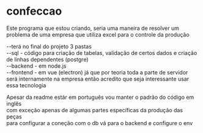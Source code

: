 # confeccao
Este programa que estou criando, seria uma maneira de resolver um problema de uma empresa que utiliza excel para o controle da produção <br>

--terá no final do projeto 3 pastas <br>
--sql - código para criação de tabelas, validação de certos dados e criação de linhas dependentes (postgre)<br>
--backend - em node.js<br>
--frontend - em vue (electron) já que por teoria toda a parte de servidor será internamente na empresa então acredito que seja interessante usar essa tecnologia<br>

Apesar da readme estár em português vou manter o padrão do código em inglês<br>
com exceção apenas de algumas partes específicas da produção das peças<br>
para configurar a coneção com o db vá para o backend e configure o env
